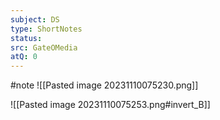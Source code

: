 ```yaml
---
subject: DS
type: ShortNotes
status:
src: GateOMedia
atQ: 0
---
```

#note 
![[Pasted image 20231110075230.png]]

![[Pasted image 20231110075253.png#invert_B]]
